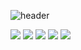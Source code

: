 <!--
**cymon337/cymon337** is a ✨ _special_ ✨ repository because its `README.md` (this file) appears on your GitHub profile.

Here are some ideas to get you started:

- 🔭 I’m currently working on ...
- 🌱 I’m currently learning ...
- 👯 I’m looking to collaborate on ...
- 🤔 I’m looking for help with ...
- 💬 Ask me about ...
- 📫 How to reach me: ...
- 😄 Pronouns: ...
- ⚡ Fun fact: ...
-->

![header](https://capsule-render.vercel.app/api?type=waving&color=timeGradient&text=Welcome%20Cymon's%20GitHub%20👋&animation=twinkling&fontSize=35&fontAlignY=40&fontAlign=70&height=250)


<img src="https://img.shields.io/badge/Spring-#E8E8E8?style=for-the-badge&logo=Spring&logoColor=#6DB33F"> <img src="https://img.shields.io/badge/React-#E8E8E8?style=for-the-badge&logo=React&logoColor=#61DAFB"> <img src="https://img.shields.io/badge/javascript-#E8E8E8?style=for-the-badge&logo=javascript&logoColor=#F7DF1E"> <img src="https://img.shields.io/badge/Oracle DB-#E8E8E8?style=for-the-badge&logo=oracle&logoColor=#F80000"> <img src="https://img.shields.io/badge/mysql-#E8E8E8?style=for-the-badge&logo=mysql&logoColor=#4479A1">
